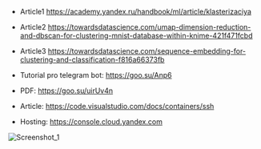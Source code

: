 * Article1 https://academy.yandex.ru/handbook/ml/article/klasterizaciya
* Article2 https://towardsdatascience.com/umap-dimension-reduction-and-dbscan-for-clustering-mnist-database-within-knime-421f471fcbd
* Article3 https://towardsdatascience.com/sequence-embedding-for-clustering-and-classification-f816a66373fb

* Tutorial pro telegram bot: https://goo.su/Anp6
* PDF: https://goo.su/uirUv4n
* Article: https://code.visualstudio.com/docs/containers/ssh
* Hosting: https://console.cloud.yandex.com

![Screenshot_1](https://github.com/terrainternship/KIA-GPT/assets/29410375/5e71b38c-86d6-448f-a5db-f7635930313e)

